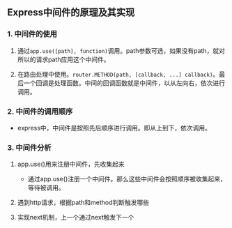 ## Express中间件的原理及其实现

### 1. 中间件的使用

1. 通过`app.use([path], function)`调用。path参数可选，如果没有path，就对所以的请求path应用这个中间件。

2. 在路由处理中使用。`router.METHOD(path, [callback, ...] callback)`。最后一个回调是处理函数。中间的回调函数就是中间件，以从左向右，依次进行调用。

### 2. 中间件的调用顺序

- express中，中间件是按照先后顺序进行调用。即从上到下，依次调用。

### 3. 中间件分析

1. app.use()用来注册中间件，先收集起来
   - 通过app.use()注册一个中间件。那么这些中间件会按照顺序被收集起来，等待被调用。

2. 遇到http请求，根据path和method判断触发哪些

3. 实现next机制，上一个通过next触发下一个